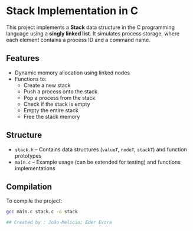 # Stack Implementation in C

This project implements a **Stack** data structure in the C programming language using a **singly linked list**. It simulates process storage, where each element contains a process ID and a command name.

## Features

- Dynamic memory allocation using linked nodes
- Functions to:
  - Create a new stack
  - Push a process onto the stack
  - Pop a process from the stack
  - Check if the stack is empty
  - Empty the entire stack
  - Free the stack memory

## Structure

- `stack.h` – Contains data structures (`valueT`, `nodeT`, `stackT`) and function prototypes 
- `main.c` – Example usage (can be extended for testing) and functions implementations

## Compilation

To compile the project:

```bash
gcc main.c stack.c -o stack

## Created by : João Melicio; Eder Evora
